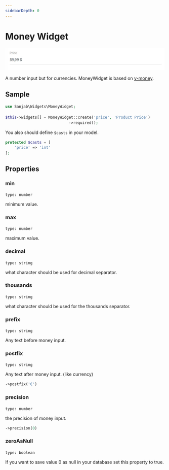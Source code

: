 ```yaml
---
sidebarDepth: 0
---
```

# Money Widget
![Money widget](../images/screenshots/widgets/money.jpg)

A number input but for currencies. MoneyWidget is based on [v-money](https://github.com/vuejs-tips/v-money).

## Sample
```php
use Sanjab\Widgets\MoneyWidget;

$this->widgets[] = MoneyWidget::create('price', 'Product Price')
                            ->required();
```

You also should define `$casts` in your model.
```php
protected $casts = [
    'price' => 'int'
];
```

## Properties

### min
`type: number`

minimum value.

### max
`type: number`

maximum value.

### decimal
`type: string`

what character should be used for decimal separator.

### thousands
`type: string`

what character should be used for the thousands separator.

### prefix
`type: string`

Any text before money input.

### postfix
`type: string`

Any text after money input. (like currency)

```php
->postfix('€')
```

### precision
`type: number`

the precision of money input.

```php
->precision(0)
```

### zeroAsNull
`type: boolean`

If you want to save value 0 as null in your database set this property to true.
